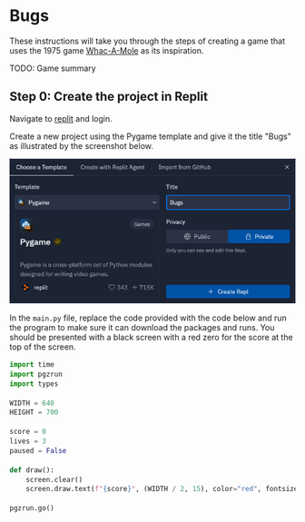 # Bugs

These instructions will take you through the steps of creating a game that uses the
1975 game [Whac-A-Mole](https://en.wikipedia.org/wiki/Whac-A-Mole) as its inspiration.

TODO: Game summary

## Step 0: Create the project in Replit

Navigate to [replit](https://replit.com/) and login.

Create a new project using the Pygame template and give it the title "Bugs" as
illustrated by the screenshot below.

![screen shot](../../img/python/pygame/bugs/create-project.png)

In the `main.py` file, replace the code provided with the code below and run the program
to make sure it can download the packages and runs. You should be presented with a black screen
with a red zero for the score at the top of the screen.

```python
import time
import pgzrun
import types

WIDTH = 640
HEIGHT = 700

score = 0
lives = 3
paused = False

def draw():
    screen.clear()
    screen.draw.text(f"{score}", (WIDTH / 2, 15), color="red", fontsize=24)
    
pgzrun.go()
```
